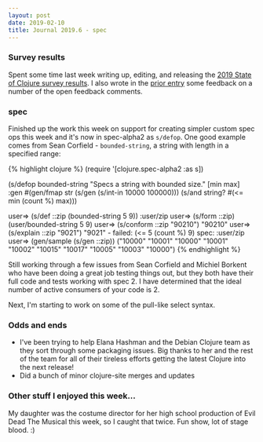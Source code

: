 ```yaml
---
layout: post
date: 2019-02-10
title: Journal 2019.6 - spec
---
```


### Survey results

Spent some time last week writing up, editing, and releasing the [2019 State of Clojure survey results](https://clojure.org/news/2019/02/04/state-of-clojure-2019). I also wrote in the [prior entry](http://insideclojure.org/2019/02/07/survey-comments/) some feedback on a number of the open feedback comments.

### spec

Finished up the work this week on support for creating simpler custom spec ops this week and it's now in spec-alpha2 as `s/defop`. One good example comes from Sean Corfield - `bounded-string`, a string with length in a specified range:

{% highlight clojure %}
(require '[clojure.spec-alpha2 :as s])

(s/defop bounded-string
  "Specs a string with bounded size."
  [min max]
  :gen #(gen/fmap str (s/gen (s/int-in 10000 100000)))
  (s/and string? #(<= min (count %) max)))

user=> (s/def ::zip (bounded-string 5 9))
:user/zip
user=> (s/form ::zip)
(user/bounded-string 5 9)
user=> (s/conform ::zip "90210")
"90210"
user=> (s/explain ::zip "9021")
"9021" - failed: (<= 5 (count %) 9) spec: :user/zip
user=> (gen/sample (s/gen ::zip))
("10000" "10001" "10000" "10001" "10002" "10015" "10017" "10005" "10003" "10000")
{% endhighlight %}

Still working through a few issues from Sean Corfield and Michiel Borkent who have been doing a great job testing things out, but they both have their full code and tests working with spec 2. I have determined that the ideal number of active consumers of your code is 2.

Next, I'm starting to work on some of the pull-like select syntax.

### Odds and ends

* I've been trying to help Elana Hashman and the Debian Clojure team as they sort through some packaging issues. Big thanks to her and the rest of the team for all of their tireless efforts getting the latest Clojure into the next release!
* Did a bunch of minor clojure-site merges and updates

### Other stuff I enjoyed this week...

My daughter was the costume director for her high school production of Evil Dead The Musical this week, so I caught that twice. Fun show, lot of stage blood. :)
